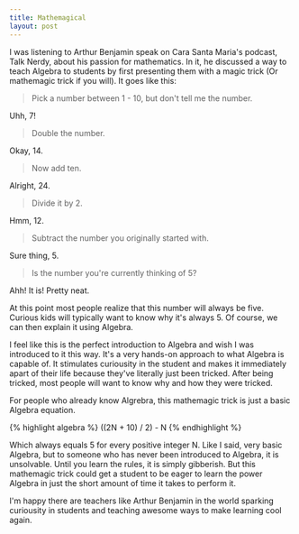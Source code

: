 ```yaml
---
title: Mathemagical
layout: post
---
```


I was listening to Arthur Benjamin speak on Cara Santa Maria's podcast, Talk Nerdy, about his passion for mathematics. In it, he discussed a way to teach Algebra to students by first presenting them with a magic trick (Or mathemagic trick if you will). It goes like this: 


>Pick a number between 1 - 10, but don't tell me the number. 

Uhh, 7! 

>Double the number. 

Okay, 14. 

>Now add ten. 

Alright, 24. 

>Divide it by 2. 

Hmm, 12. 

>Subtract the number you originally started with. 

Sure thing, 5. 

>Is the number you're currently thinking of 5? 

Ahh! It is! Pretty neat.  

At this point most people realize that this number will always be five. Curious kids will typically want to know why it's always 5. Of course, we can then explain it using Algebra.  

I feel like this is the perfect introduction to Algebra and wish I was introduced to it this way. It's a very hands-on approach to what Algebra is capable of. It stimulates curiousity in the student and makes it immediately apart of their life because they've literally just been tricked. After being tricked, most people will want to know why and how they were tricked.  
 
For people who already know Algrebra, this mathemagic trick is just a basic Algebra equation. 

{% highlight algebra %}
((2N + 10) / 2) - N
{% endhighlight %}

Which always equals 5 for every positive integer N. Like I said, very basic Algebra, but to someone who has never been introduced to Algebra, it is unsolvable. Until you learn the rules, it is simply gibberish. But this mathemagic trick could get a student to be eager to learn the power Algebra in just the short amount of time it takes to perform it.  

I'm happy there are teachers like Arthur Benjamin in the world sparking curiousity in students and teaching awesome ways to make learning cool again.

